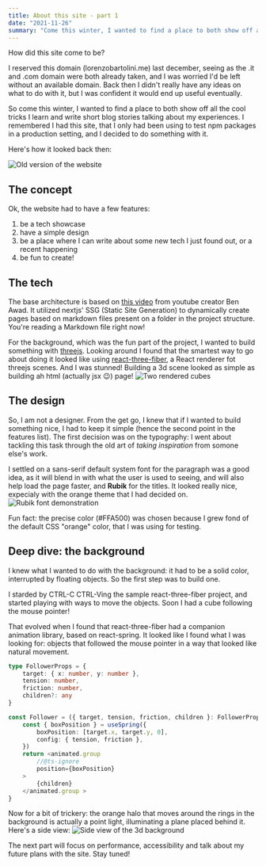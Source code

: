 ```yaml
---
title: About this site - part 1
date: "2021-11-26"
summary: "Come this winter, I wanted to find a place to both show off all the cool tricks I learn and write short blog stories talking about my experiences. I remembered I had a website that I only had been using to test npm packages in a production setting, and I decided to do something with it."
---
```


How did this site come to be?

I reserved this domain (lorenzobartolini.me) last december, seeing as the .it and .com domain were both already taken, and I was worried I'd be left without an available domain. Back then I didn't really have any ideas on what to do with it, but I was confident it would end up useful eventually.

So come this winter, I wanted to find a place to both show off all the cool tricks I learn and write short blog stories talking about my experiences. I remembered I had this site, that I only had been using to test npm packages in a production setting, and I decided to do something with it.

Here's how it looked back then:

![Old version of the website](old.webp "Is that bootstrap?")

## The concept
Ok, the website had to have a few features:
1. be a tech showcase
2. have a simple design
3. be a place where I can write about some new tech I just found out, or a recent happening
4. be fun to create!

## The tech
The base architecture is based on [this video](https://youtu.be/pY0vWYLDDco) from youtube creator Ben Awad. It utilized nextjs' SSG (Static Site Generation) to dynamically create pages based on markdown files present on a folder in the project structure. You're reading a Markdown file right now!

For the background, which was the fun part of the project, I wanted to build something with [threejs](https://threejs.org/). Looking around I found that the smartest way to go about doing it looked like using [react-three-fiber](https://github.com/pmndrs/react-three-fiber), a React renderer fot threejs scenes. And I was stunned! Building a 3d scene looked as simple as building ah html (actually jsx 😉) page!
![Two rendered cubes](cubes.webp "Beautiful, beautiful cubes!")

## The design
So, I am not a designer. From the get go, I knew that if I wanted to build something nice, I had to keep it simple (hence the second point in the features list).
The first decision was on the typography: I went about tackling this task through the old art of _taking inspiration_ from somone else's work.

I settled on a sans-serif default system font for the paragraph was a good idea, as it will blend in with what the user is used to seeing, and will also help load the page faster, and **Rubik** for the titles. It looked really nice, expecialy with the orange theme that I had decided on.
![Rubik font demonstration](rubik.webp "Rubik bold, used for the titles")

Fun fact: the precise color (#FFA500) was chosen because I grew fond of the default CSS "orange" color, that I was using for testing.

## Deep dive: the background

I knew what I wanted to do with the background: it had to be a solid color, interrupted by floating objects. So the first step was to build one.

I starded by CTRL-C CTRL-Ving the sample react-three-fiber project, and started playing with ways to move the objects. Soon I had a cube following the mouse pointer!

That evolved when I found that react-three-fiber had a companion animation library, based on react-spring. It looked like I found what I was looking for: objects that followed the mouse pointer in a way that looked like natural movement. 

```ts
type FollowerProps = {
    target: { x: number, y: number },
    tension: number,
    friction: number,
    children?: any
}

const Follower = ({ target, tension, friction, children }: FollowerProps) => {
    const { boxPosition } = useSpring({
        boxPosition: [target.x, target.y, 0],
        config: { tension, friction },
    })
    return <animated.group
        //@ts-ignore
        position={boxPosition}
    >
        {children}
    </animated.group >
}
```

Now for a bit of trickery: the orange halo that moves around the rings in the background is actually a point light, illuminating a plane placed behind it. Here's a side view:
![Side view of the 3d background](side-view.webp "Sorry about the color banding")

The next part will focus on performance, accessibility and talk about my future plans with the site. Stay tuned!
